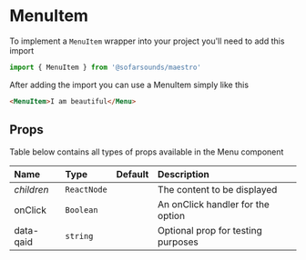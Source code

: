 # MenuItem

To implement a `MenuItem` wrapper into your project you'll need to add this import
```js
import { MenuItem } from '@sofarsounds/maestro'
```

After adding the import you can use a MenuItem simply like this
```html
<MenuItem>I am beautiful</Menu>
```

## Props
Table below contains all types of props available in the Menu component  

| Name          | Type        | Default         | Description                      |
| :------------ | :-----      | :-------------- | :------------------------------- |
| *children*    | `ReactNode` |                 | The content to be displayed
| onClick       | `Boolean`   |                 | An onClick handler for the option
| data-qaid     | `string`    |                 | Optional prop for testing purposes
